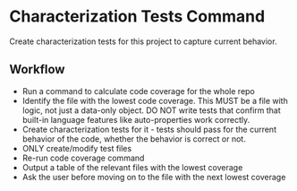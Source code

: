 # Characterization Tests Command

Create characterization tests for this project to capture current behavior.

## Workflow

- Run a command to calculate code coverage for the whole repo
- Identify the file with the lowest code coverage. This MUST be a file with logic, not just a data-only object. DO NOT write tests that confirm that built-in language features like auto-properties work correctly.
- Create characterization tests for it - tests should pass for the current behavior of the code, whether the behavior is correct or not.
- ONLY create/modify test files
- Re-run code coverage command
- Output a table of the relevant files with the lowest coverage
- Ask the user before moving on to the file with the next lowest coverage
